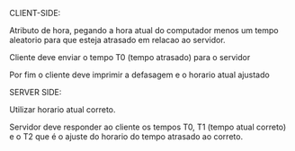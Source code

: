 CLIENT-SIDE:

Atributo de hora, pegando a hora atual do computador menos um tempo aleatorio para que esteja atrasado em relacao ao servidor.

Cliente deve enviar o tempo T0 (tempo atrasado) para o servidor

Por fim o cliente deve imprimir a defasagem e o horario atual ajustado

SERVER SIDE: 

Utilizar horario atual correto.

Servidor deve responder ao cliente os tempos T0, T1 (tempo atual correto) e o T2 que é o ajuste do horario do tempo atrasado ao correto.
